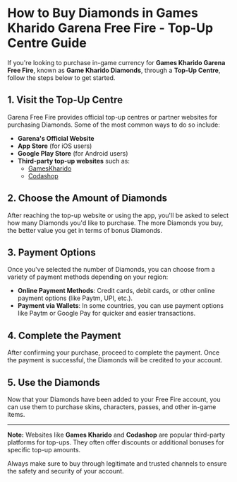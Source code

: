 <meta name="google-site-verification" content="FvnrQmRWTQR4bWMsUP-6RxbxzTgcE5ygI2hYqpDcm90" />

# How to Buy Diamonds in Games Kharido Garena Free Fire - Top-Up Centre Guide

If you're looking to purchase in-game currency for **Games Kharido Garena Free Fire**, known as **Game Kharido Diamonds**, through a **Top-Up Centre**, follow the steps below to get started.

## 1. Visit the Top-Up Centre
Garena Free Fire provides official top-up centres or partner websites for purchasing Diamonds. Some of the most common ways to do so include:

- **Garena's Official Website**
- **App Store** (for iOS users)
- **Google Play Store** (for Android users)
- **Third-party top-up websites** such as:
  - [GamesKharido](https://www.gameskharido.com/)
  - [Codashop](https://www.codashop.com/)

## 2. Choose the Amount of Diamonds
After reaching the top-up website or using the app, you'll be asked to select how many Diamonds you'd like to purchase. The more Diamonds you buy, the better value you get in terms of bonus Diamonds.

## 3. Payment Options
Once you've selected the number of Diamonds, you can choose from a variety of payment methods depending on your region:

- **Online Payment Methods**: Credit cards, debit cards, or other online payment options (like Paytm, UPI, etc.).
- **Payment via Wallets**: In some countries, you can use payment options like Paytm or Google Pay for quicker and easier transactions.

## 4. Complete the Payment
After confirming your purchase, proceed to complete the payment. Once the payment is successful, the Diamonds will be credited to your account.

## 5. Use the Diamonds
Now that your Diamonds have been added to your Free Fire account, you can use them to purchase skins, characters, passes, and other in-game items.

---

**Note:** Websites like **Games Kharido** and **Codashop** are popular third-party platforms for top-ups. They often offer discounts or additional bonuses for specific top-up amounts.

Always make sure to buy through legitimate and trusted channels to ensure the safety and security of your account.
